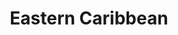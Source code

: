 ---
category: caribbean
title: Eastern Caribbean
class: eastern-caribbean
cruiseline: Royal Caribbean
special-info: £50pp deposit + Select Free drinks
price: 1103
nights: 9
cruise-url: http://www.planetcruise.co.uk/royal-caribbean-cruises/allure-of-the-seas/24-September-2016/96441?referrersiteid=970
---